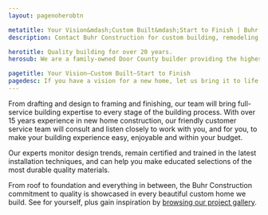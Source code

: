 ```yaml
---
layout: pagenoherobtn

metatitle: Your Vision&mdash;Custom Built&mdash;Start to Finish | Buhr Construction
description: Contact Buhr Construction for custom building, remodeling, roofing, siding, tree removal, window replacement in Green Bay, Door County, and Kewaunee.

herotitle: Quality building for over 20 years.
herosub: We are a family-owned Door County builder providing the highest quality in full-service construction, remodeling, custom woodwork and roofing.

pagetitle: Your Vision—Custom Built—Start to Finish
pagedesc: If you have a vision for a new home, let us bring it to life!
---
```


From drafting and design to framing and finishing, our team will bring full-service building expertise to every stage of the building process. With over 15 years experience in new home construction, our friendly customer service team will consult and listen closely to work with you, and for you, to make your building experience easy, enjoyable and within your budget. 

Our experts monitor design trends, remain certified and trained in the latest installation techniques, and can help you make educated selections of the most durable quality materials. 

From roof to foundation and everything in between, the Buhr Construction commitment to quality is showcased in every beautiful custom home we build. See for yourself, plus gain inspiration by <a href="/gallery/">browsing our project gallery</a>. 